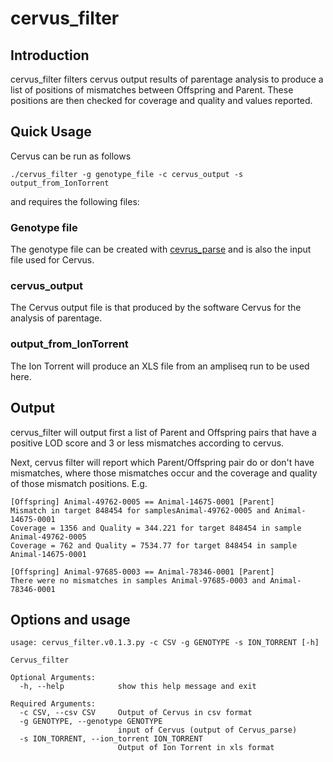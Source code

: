 # cervus_filter
## Introduction
cervus_filter filters cervus output results of parentage analysis to produce a list of positions of mismatches between Offspring and Parent. These positions are then checked for coverage and quality and values reported.

## Quick Usage
Cervus can be run as follows

`./cervus_filter -g genotype_file -c cervus_output -s output_from_IonTorrent`

and requires the following files:

### Genotype file
The genotype file can be created with [cevrus_parse](https://github.com/bogemad/cervus_parse) and is also the input file used for Cervus.

### cervus_output
The Cervus output file is that produced by the software Cervus for the analysis of parentage.

### output_from_IonTorrent
The Ion Torrent will produce an XLS file from an ampliseq run to be used here.

## Output

cervus_filter will output first a list of Parent and Offspring pairs that have a positive LOD score and 3 or less mismatches according to cervus.

Next, cervus filter will report which Parent/Offspring pair do or don't have mismatches, where those mismatches occur and the coverage and quality of those mismatch positions. E.g.

```
[Offspring] Animal-49762-0005 == Animal-14675-0001 [Parent]
Mismatch in target 848454 for samplesAnimal-49762-0005 and Animal-14675-0001
Coverage = 1356 and Quality = 344.221 for target 848454 in sample Animal-49762-0005
Coverage = 762 and Quality = 7534.77 for target 848454 in sample Animal-14675-0001

[Offspring] Animal-97685-0003 == Animal-78346-0001 [Parent]
There were no mismatches in samples Animal-97685-0003 and Animal-78346-0001
```

## Options and usage
```
usage: cervus_filter.v0.1.3.py -c CSV -g GENOTYPE -s ION_TORRENT [-h]

Cervus_filter

Optional Arguments:
  -h, --help            show this help message and exit

Required Arguments:
  -c CSV, --csv CSV     Output of Cervus in csv format
  -g GENOTYPE, --genotype GENOTYPE
                        input of Cervus (output of Cervus_parse)
  -s ION_TORRENT, --ion_torrent ION_TORRENT
                        Output of Ion Torrent in xls format
```
